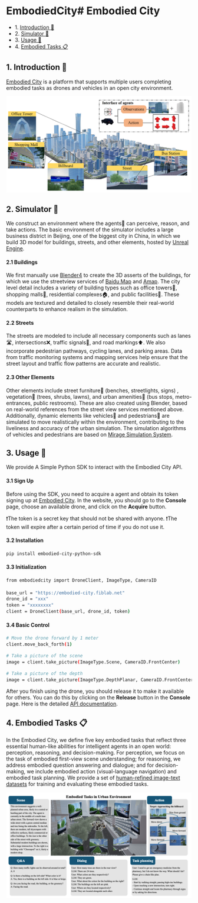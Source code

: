 # EmbodiedCity# Embodied City
* 1\. [Introduction 🌟](#Introduction)
* 2\. [Simulator 🌆](#Simulator)
* 3\. [Usage 🔑](#Usage)
* 4\. [Embodied Tasks 📋 ](#Tasks)


##  1. <a name='Introduction'></a> Introduction 🌟

[Embodied City](https://embodied-city.fiblab.net) is a platform that supports multiple users completing embodied tasks as drones and vehicles in an open city environment. 

![](Simulator.png)


##  2. <a name='Simulator'></a> Simulator 🌆

We construct an environment where the agents🤖 can perceive, reason, and take actions. The basic environment of the simulator includes a large business district in Beijing, one of the biggest city in China, in which we build 3D model for buildings, streets, and other elements, hosted by [Unreal Engine](https://www.unrealengine.com/).
#### 2.1 Buildings 
We first manually use [Blender4](https://www.blender.org/) to create the 3D asserts of the buildings, for which we use the streetview services of [Baidu Map](https://map.baidu.com/) and [Amap](https://amap.com/). The city level detail includes a variety of building types such as office towers🏢, shopping malls🏬, residential complexes🏠, and public facilities🏫. These models are textured and detailed to closely resemble their real-world counterparts to enhance realism in the simulation.
#### 2.2 Streets 
The streets are modeled to include all necessary components such as lanes🛣️, intersections❌, traffic signals🚦, and road markings⬆️. We also incorporate pedestrian pathways, cycling lanes, and parking areas. Data from traffic monitoring systems and mapping services help ensure that the street layout and traffic flow patterns are accurate and realistic.

#### 2.3 Other Elements 

Other elements include street furniture🚸 (benches, streetlights, signs) , vegetation🌳 (trees, shrubs, lawns), and urban amenities🚉 (bus stops, metro-entrances, public restrooms). These are also created using Blender, based on real-world references from the street view services mentioned above. Additionally, dynamic elements like vehicles🚗 and pedestrians🚶 are simulated to move realistically within the environment, contributing to the liveliness and accuracy of the urban simulation. The simulation algorithms of vehicles and pedestrians are based on [Mirage Simulation System](https://dl.acm.org/doi/pdf/10.1145/3557915.3560950).


##  3. <a name='Usage'></a> Usage 🔑
We provide A Simple Python SDK to interact with the Embodied City API.

#### 3.1 Sign Up
Before using the SDK, you need to acquire a agent and obtain its token signing up at [Embodied City](https://embodied-city.fiblab.net). In the website, you should go to the **Console** page, choose an available drone, and click on the **Acquire** button.

❗️The token is a secret key that should not be shared with anyone.
❗️The token will expire after a certain period of time if you do not use it.

#### 3.2 Installation
```bash
pip install embodied-city-python-sdk
```

#### 3.3 Initialization
```bash
from embodiedcity import DroneClient, ImageType, CameraID

base_url = "https://embodied-city.fiblab.net"
drone_id = "xxx"
token = "xxxxxxxx"
client = DroneClient(base_url, drone_id, token)
```
#### 3.4 Basic Control

```bash
# Move the drone forward by 1 meter
client.move_back_forth(1)
```
```bash
# Take a picture of the scene
image = client.take_picture(ImageType.Scene, CameraID.FrontCenter)
```

```bash
# Take a picture of the depth
image = client.take_picture(ImageType.DepthPlanar, CameraID.FrontCenter)
```
After you finish using the drone, you should release it to make it available for others. You can do this by clicking on the **Release** button in the **Console** page. Here is the detailed [API documentation](./API.py).

##  4. <a name='Tasks'></a> Embodied Tasks 📋 


In the Embodied City, we define five key embodied tasks that reflect three essential human-like abilities for intelligent agents in an open world: perception, reasoning, and decision-making. For perception, we focus on the task of embodied first-view scene understanding; for reasoning, we address embodied question answering and dialogue; and for decision-making, we include embodied action (visual-language navigation) and embodied task planning. We provide a set of [human-refined image-text datasets](./Datasets) for training and evaluating these embodied tasks.

![Embodied Tasks](./Embodied_Tasks.png)

<!-- #### 4.1 Embodied First-view Scene Understanding

The first-view scene understanding requires the agent able to well observe the environment, and give the accurate description, which could considered as a basic ability for the further tasks. We observe from different perspectives at the same location, generating a set of RGB  images, i.e., the input of scene understanding. The output is the textual description for the given scene images.

#### 4.2 Q&A

With the first-view observation, the embodied agent could be further fed with a query posed in natural language about the environment. The ***input*** includes both the first-view RGB images and a query about the environment. The ***output*** should be the direct textual responses to the question. Here we provide three questions:

1. How many traffic lights can be observed around in total?
2. Is there a building on the left side? What color is it?
3. Are you facing the road, the building, or the greenery?

#### 4.3 Dialogue

Embodied dialogue involves ongoing interactions where the agent engages in a back-and-forth conversation with the user。 This requires maintaining context and understanding the flow of dialogue. Therefore, the ***input*** includes embodied observations and multi-round queries, and the ***output*** is the multi-round responses. Here we provide three dialogues:
1. May I ask if there are any prominent waypoints around? **->** Where are they located respectively?
2. May I ask what color the building on the left is? **->** Where is it located relative to the road ahead?
3. How many trees are there in the rear view? **->** What colors are they respectively?

#### 4.4 Embodied Action (VLN)
Embodied Action, often referred to as Vision-and-Language Navigation (VLN), is a research area in artificial intelligence that focuses on enabling an agent to navigate an environment based on natural language instructions. The input combines visual perception and natural language instructions to guide the agent through complex environments. The output is the action sequences following the language instructions.

#### 4.5 Task Planning
The decision-making in the real world does not have explicit instructions; otherwise, there is only a task goal. It is significant for the embodied agents to be able to compose the complex and long-term task goals into several sub-tasks, which we refer to as embodied task planning. The ***input*** is the first-view observations and a given natural language described task goal, and the ***output*** should be a series of sub-tasks that the agent plans to execute. Here we provide three tasks and 

1. I want to have a cup of coffee at ALL-Star coffee shop, but I have not brought any money. What should I do? Please give a chain-like plan.
2. I need to get an emergency medicine from the pharmacy, but I do not know the way. What should I do? Please give a chain-like plan.
3. I lost my wallet nearby, and now I need to find it. What should I do? Please give a chain-like plan. -->

